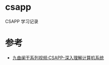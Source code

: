 # csapp
CSAPP  学习记录

# 参考
- [九曲阑干系列视频:CSAPP-深入理解计算机系统](https://www.bilibili.com/video/BV1X34y1o7zq/?spm_id_from=333.788&vd_source=abeb4ad4122e4eff23d97059cf088ab4)

